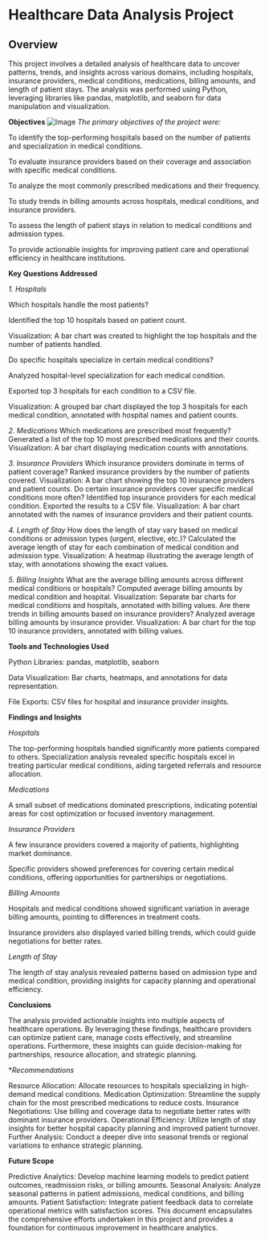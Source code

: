 # **Healthcare Data Analysis Project**

## **Overview**

This project involves a detailed analysis of healthcare data to uncover patterns, trends, and insights across various domains, including hospitals, insurance providers, medical conditions, medications, billing amounts, and length of patient stays. The analysis was performed using Python, leveraging libraries like pandas, matplotlib, and seaborn for data manipulation and visualization.

**Objectives**
![Image](https://github.com/user-attachments/assets/78f98a07-a347-456a-a38c-568a6d8aef79)
*The primary objectives of the project were:*

To identify the top-performing hospitals based on the number of patients and specialization in medical conditions.

To evaluate insurance providers based on their coverage and association with specific medical conditions.

To analyze the most commonly prescribed medications and their frequency.

To study trends in billing amounts across hospitals, medical conditions, and insurance providers.

To assess the length of patient stays in relation to medical conditions and admission types.

To provide actionable insights for improving patient care and operational efficiency in healthcare institutions.

**Key Questions Addressed**

*1. Hospitals*

Which hospitals handle the most patients?

Identified the top 10 hospitals based on patient count.

Visualization: A bar chart was created to highlight the top hospitals and the number of patients handled.

Do specific hospitals specialize in certain medical conditions?

Analyzed hospital-level specialization for each medical condition.

Exported top 3 hospitals for each condition to a CSV file.

Visualization: A grouped bar chart displayed the top 3 hospitals for each medical condition, annotated with hospital names and patient counts.

*2. Medications*
Which medications are prescribed most frequently?
Generated a list of the top 10 most prescribed medications and their counts.
Visualization: A bar chart displaying medication counts with annotations.

*3. Insurance Providers*
Which insurance providers dominate in terms of patient coverage?
Ranked insurance providers by the number of patients covered.
Visualization: A bar chart showing the top 10 insurance providers and patient counts.
Do certain insurance providers cover specific medical conditions more often?
Identified top insurance providers for each medical condition.
Exported the results to a CSV file.
Visualization: A bar chart annotated with the names of insurance providers and their patient counts.

*4. Length of Stay*
How does the length of stay vary based on medical conditions or admission types (urgent, elective, etc.)?
Calculated the average length of stay for each combination of medical condition and admission type.
Visualization: A heatmap illustrating the average length of stay, with annotations showing the exact values.

*5. Billing Insights*
What are the average billing amounts across different medical conditions or hospitals?
Computed average billing amounts by medical condition and hospital.
Visualization: Separate bar charts for medical conditions and hospitals, annotated with billing values.
Are there trends in billing amounts based on insurance providers?
Analyzed average billing amounts by insurance provider.
Visualization: A bar chart for the top 10 insurance providers, annotated with billing values.

**Tools and Technologies Used**

Python Libraries: pandas, matplotlib, seaborn

Data Visualization: Bar charts, heatmaps, and annotations for data representation.

File Exports: CSV files for hospital and insurance provider insights.

**Findings and Insights**

*Hospitals*

The top-performing hospitals handled significantly more patients compared to others.
Specialization analysis revealed specific hospitals excel in treating particular medical conditions, aiding targeted referrals and resource allocation.

*Medications*

A small subset of medications dominated prescriptions, indicating potential areas for cost optimization or focused inventory management.

*Insurance Providers*

A few insurance providers covered a majority of patients, highlighting market dominance.

Specific providers showed preferences for covering certain medical conditions, offering opportunities for partnerships or negotiations.

*Billing Amounts*

Hospitals and medical conditions showed significant variation in average billing amounts, pointing to differences in treatment costs.

Insurance providers also displayed varied billing trends, which could guide negotiations for better rates.

*Length of Stay*

The length of stay analysis revealed patterns based on admission type and medical condition, providing insights for capacity planning and operational efficiency.

**Conclusions**

The analysis provided actionable insights into multiple aspects of healthcare operations. By leveraging these findings, healthcare providers can optimize patient care, manage costs effectively, and streamline operations. Furthermore, these insights can guide decision-making for partnerships, resource allocation, and strategic planning.

**Recommendations*

Resource Allocation: Allocate resources to hospitals specializing in high-demand medical conditions.
Medication Optimization: Streamline the supply chain for the most prescribed medications to reduce costs.
Insurance Negotiations: Use billing and coverage data to negotiate better rates with dominant insurance providers.
Operational Efficiency: Utilize length of stay insights for better hospital capacity planning and improved patient turnover.
Further Analysis: Conduct a deeper dive into seasonal trends or regional variations to enhance strategic planning.

**Future Scope**

Predictive Analytics: Develop machine learning models to predict patient outcomes, readmission risks, or billing amounts.
Seasonal Analysis: Analyze seasonal patterns in patient admissions, medical conditions, and billing amounts.
Patient Satisfaction: Integrate patient feedback data to correlate operational metrics with satisfaction scores.
This document encapsulates the comprehensive efforts undertaken in this project and provides a foundation for continuous improvement in healthcare analytics.

